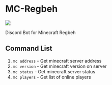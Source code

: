 # MC-Regbeh

<img src="http://heroku-badge.herokuapp.com/?app=mc-regbeh&style=flat&svg=1" />

Discord Bot for Minecraft Regbeh

## Command List

1. `mc address` - Get minecraft server address
2. `mc version` - Get minecraft version on server
3. `mc status` - Get minecraft server status
4. `mc players` - Get list of online players
